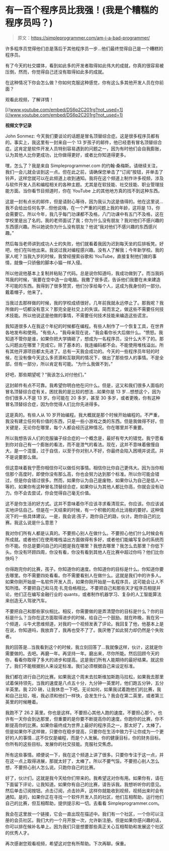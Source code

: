 # 有一百个程序员比我强！(我是个糟糕的程序员吗？)

> 原文：<https://simpleprogrammer.com/am-i-a-bad-programmer/>

许多程序员觉得他们总是落后于其他程序员一步…他们最终觉得自己是一个糟糕的程序员。

有了今天的社交媒体，看到如此多的开发者取得如此伟大的成就，你真的很容易被压倒，然而，你觉得自己还没有取得如此多的成就。

在这种情况下你会怎么做？你如何克服这种感觉，你有这么多其他开发人员在你前面？

观看此视频，了解详情！

[//www.youtube.com/embed/DS6p2C201rg?not_used=1](//www.youtube.com/embed/DS6p2C201rg?not_used=1)

**视频文字记录**

John Sonmez: 今天我们要谈论的话题是冒名顶替综合症。这是很多程序员都有的。事实上，我这里有一封来自一个 13 岁孩子的邮件，他已经患有冒名顶替综合症。这肯定是软件开发人员特别容易遇到的问题之一，因为有时他们会自我膨胀，认为其他人比你更成功，比你做得更好，或者比你知道得更多。

嘿，怎么了？我是来自 Simpleprogrammer.com 的约翰·桑梅斯。请继续关注，我们一会儿就会谈到这一点。但在此之前，请确保您单击了“订阅”按钮，并单击了铃声，这样您就可以在此频道上收到通知。我将在这个频道上制作许多视频，涉及与软件开发人员和编程相关的各种主题。尤其是在软技能、社交技能、职业管理技能方面。当你看节目频道时，你在 YouTube 上的其他地方真的找不到这种东西。

这是一封有点长的邮件，但是请耐心等待，因为我认为这是值得的。他在这里说…我不会给出任何名字…但他说嗨，在一个严重的问题上我的年龄，这将是 13，你会需要它。所以今年，我几乎每门功课都不及格，八门功课中有五门不及格，这在学校里是出了名的。我的老师面试了我；你为什么没有朋友？我对他们不感兴趣的东西感兴趣。所以她说你为什么没有朋友？他说“我对他们不感兴趣的东西感兴趣。”

然后每当老师讲到成功人士的失败，他们就看着我因为迟到每天坐的后排板凳。好吧，他们在叫他出来。我说过我对编程感兴趣。没有人了解我；今年新学校。我的家人呢？当我九岁的时候，我曾经搜索谷歌和 YouTube，直接复制他们做的事情，就像一只骄傲的脚本小猫一样入侵。

所以他说他基本上复制并粘贴了代码。总是说你知道吗，我成功做到了。而当我妈骂我的时候，‘我要在空中造一台电脑。我撒了很多谎，告诉他们我要在未来建造不可能的东西。我得到了很多赞赏，他们分享给每个人，这成为我身份的一部分。戴着帽子，他来了。

当我过去那样做的时候，我的学校成绩很好。几年前我就永远停止了。那我呢？我所做的一切都没有意义？那完全是社交上的失误。简而言之，做这些不需要任何技术技能。所以他说这是他做的事情，不需要任何技术技能来编造这些谎言。

我知道很多人在我这个年纪的时候都在编程。有些人制作了一个恢复工具，在世界各地发布和使用。"有些人，"我母亲现在说，"我会看你长大后做什么。"愤怒。我知道不管你是谁，如果你把大学搞砸了，想成为一名程序员，没什么大不了的。那么问题出在哪里？完成它。除了基本的，我连编码都不会。不能使用堆栈溢出。所有其他开源项目都太先进了。总有一天我会成功的。今天的一些程序员年轻的时候，在没有像今天这么多资源和互联网的情况下，做出了那些惊人的事情。不是全部，但有一部分，所以肯定有可能。“为什么我做不到，”

好吧，那些期望呢？“我该怎么对付他们，”

这封邮件有点不可靠。我希望你明白他在问什么。但是，这又和我们很多人面临的冒名顶替综合症有关。困扰我的是比较的想法…如果你是 13 岁…想想这个，因为你们很多人不是 13 岁。你可能在 20 多岁，甚至 30 多岁，或者更晚，你有这种冒名顶替综合症，因为你觉得人们比你先进得多。

这是真的。有些人从 10 岁开始编程。我大概就是那个时候开始编程的。不严重，我没有建立任何有价值的东西，只是一些小游戏之类的东西。但是我做得不好。但关键是，无论你在哪里，每个人都会经历这种情况。你在哪里并不重要。

所以我想告诉人们的克服骗子综合症的一个概念是，最好有夸大的错觉。我宁愿看到你对自己有一个膨胀的看法，而不是泄气的看法。现在，这并不意味着傲慢自大，是一个混蛋，过于自信，以至于你对别人不好，你最终会陷入困境并说谎。并不是说要那么做。

但这意味着我宁愿你相信你可以做任何事情。相信你比你自己更伟大。因为当你相信那个高度时，即使你没有那么高，你也会努力达到那个标准。所以你可能会错过，但是你会错过很多。然而，如果你认为自己是废物，如果你认为自己是低人一等的，如果你有这种冒名顶替综合症，如果你认为其他人都比你高，你就会没有动力。你不会去尝试，你会觉得自己毫无价值。

这不是你生活的好方式。这并不意味着你不应该寻求看清现实。你应该。你应该诚实地评估自己。但是在一天结束的时候，有一个积极的观点比消极的要好。这种情况下的一些具体建议。一是，我会说:孩子，跑你自己的路，伙计。跑你自己的比赛。我这么说是什么意思？

我对你们所有人都是认真的。不要担心别人在做什么。不要担心他们什么时候会有所成就。或者他们在使用堆栈溢出方面做得有多好，或者他们能编写复杂的系统而你不能。你总是要问自己的问题是我在哪里？我想去哪里？我怎么去那里？你低下头。你没有环顾四周，你没有看，你没有看到其他人在比赛中超过你吗？他们比你快吗？

你得跑完你的比赛，孩子。你知道你的速度。你知道你的目标是什么。你知道你要去哪里。你不需要四处看看。你不需要看别人在做什么。这就是我们中的许多人。如果你刚开始是一名软件开发人员，如果你刚开始是一名程序员，这可能会让人不知所措。不要把自己和马克·扎克伯格相比。不要把自己和那些天才程序员相提并论，他们正在编写金融行业的 quants，或者制作机器学习、复杂的人工智能算法来创造无人驾驶汽车。

不要把自己和那些家伙相比。相反，你需要做的是弄清楚你的目标是什么？你的目标是什么？当你在这方面取得进步的时候，给自己一个鼓励。就在昨晚，我在另一个频道，斗牛犬思维频道，对我的一个视频发表了评论。我回复了他，他基本上是在说，你知道吗，我放弃了，我再也受不了了。我厌倦了如此努力却仍然是个失败者。

我的回答是…当我看到这个的时候，我立刻回答了…我就像这样，伙计，这就是你需要做的。去吧。再磨一年。再坚持一年。磨出来，尽你所能。然后回顾今天的你，看看你取得了多大的进步和提高。这是我们所有人能期待的最好结果。就这些了。我们不能根据别人来设定标准。我们必须根据自己来设定标准。

我们都在进行自己的比赛。如果我这个周末去拉斯维加斯跑马拉松，如果我去那里试着保持领先，当我的速度是八点五十分，九分钟一英里时，他们跑五分钟，五分半英里。我 220 磅，让我休息一下吧。无论如何，如果我试着跑他们的比赛，我和自己比较，哦，我必须和他们一样快，会发生什么？我会在第二英里，或者第三英里的时候睡着。

我跑不了 26.2 英里。你也是这样。不要担心其他人跑的速度。不要担心那个。也许有一天你会到达那里，但重要的是你要不断提高你的速度。你跑你的比赛，你不断提高你的比赛。如果你最终成为世界上最好的程序员之一，那太好了，太棒了。但是如果你不这样做，只要你在稳步提高，只要你在生活中致力于让你成为一个更好的人的事情…这不仅仅是编程，而是个人发展。你的健康目标，你的财务目标。你所有的这些目标。发展你的社交技能。克服社交焦虑。

所有这些事情。顺便说一下，我在这个频道上讲了很多。只要你专注于这一点，并在这一点上取得进展，那就太好了，太棒了。所以不要气馁。不要担心别人怎么想，不要担心别人怎么说。只跑你自己的比赛。

好了，伙计们，这就是我今天给你们带来的。我希望这对你有用。如果你有，请在下面留下评论，让我知道。如果你有自己的比赛，请告诉我。我想听听你的意见。然后单击订阅按钮。点击订阅，点击铃声，这样你就能收到视频，视频出来时会有通知。是的，如果你正在寻找一个软件开发人员的社区，他们互相帮助，运行他们自己的比赛，但互相帮助，提供提示和一切。去看看 Simpleprogrammer.com。

我会在这里放一个链接，它会一直出现在描述中。我们有一个社区，一个你可以注册的会员社区。我们大约一个月开放一次，允许新注册。但是如果你感兴趣的话，你可以排在候补名单上。因为我们只是想要那些真正关心互相帮助和发展这个社区的优秀人才。

再次感谢您观看视频，希望这对您有所帮助。下次再聊。保重。